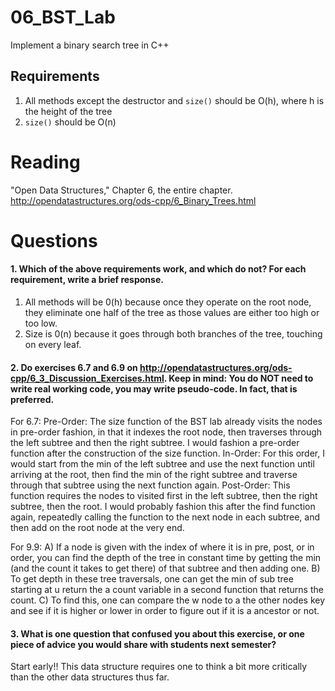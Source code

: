 06_BST_Lab
==============

Implement a binary search tree in C++

Requirements
------------

1. All methods except the destructor and `size()` should be O(h), where h is the height of the tree
2. `size()` should be O(n)

Reading
=======
"Open Data Structures," Chapter 6, the entire chapter. http://opendatastructures.org/ods-cpp/6_Binary_Trees.html

Questions
=========

#### 1. Which of the above requirements work, and which do not? For each requirement, write a brief response.

1. All methods will be 0(h) because once they operate on the root node, they eliminate one half of the tree as those values are either too high or too low.  
2. Size is 0(n) because it goes through both branches of the tree, touching on every leaf.

#### 2. Do exercises 6.7 and 6.9 on http://opendatastructures.org/ods-cpp/6_3_Discussion_Exercises.html. Keep in mind: You do NOT need to write real working code, you may write pseudo-code. In fact, that is preferred.

For 6.7:
	Pre-Order: The size function of the BST lab already visits the nodes in pre-order fashion, in that it indexes the root node, then traverses through the left subtree and then the right subtree. I would fashion 
		a pre-order function after the construction of the size function.
	In-Order: For this order, I would start from the min of the left subtree and use the next function until arriving at the root, then find the min of the right subtree and traverse through that subtree using 
		the next function again.
	Post-Order: This function requires the nodes to visited first in the left subtree, then the right subtree, then the root. I would probably fashion this after the find function again, repeatedly calling the 
		function to the next node in each subtree, and then add on the root node at the very end. 

For 9.9:
	A) If a node is given with the index of where it is in pre, post, or in order, you can find the depth of the tree in constant time by getting the min (and the count it takes to get there) of that subtree and then 
		adding one. 
	B) To get depth in these tree traversals, one can get the min of sub tree starting at u return the a count variable in a second function that returns the count.
	C) To find this, one can compare the w node to a the other nodes key and see if it is higher or lower in order to figure out if it is a ancestor or not.
#### 3. What is one question that confused you about this exercise, or one piece of advice you would share with students next semester?

Start early!! This data structure requires one to think a bit more critically than the other data structures thus far.